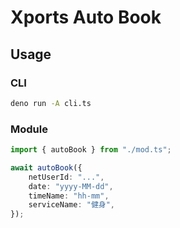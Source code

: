 # Xports Auto Book

## Usage

### CLI

```sh
deno run -A cli.ts
```

### Module

```ts
import { autoBook } from "./mod.ts";

await autoBook({
    netUserId: "...",
    date: "yyyy-MM-dd",
    timeName: "hh-mm",
    serviceName: "健身",
});
```
